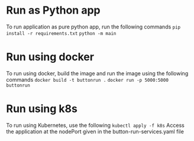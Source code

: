 # Run as Python app 
To run application as pure python app, run the following commands
```pip install -r requirements.txt```
```python -m main```

# Run using docker
To run using docker, build the image and run the image using the following commands
```docker build -t buttonrun .```
```docker run -p 5000:5000 buttonrun```

# Run using k8s
To run using Kubernetes, use the following
```kubectl apply -f k8s```
Access the application at the nodePort given in the button-run-services.yaml file
